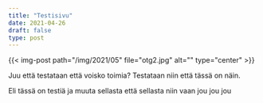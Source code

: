 ```yaml
---
title: "Testisivu"
date: 2021-04-26
draft: false
type: post
---
```

{{< img-post path="/img/2021/05" file="otg2.jpg" alt="" type="center" >}}

Juu että testataan että voisko toimia? Testataan niin että tässä on näin.

<!--more--> 

Eli tässä on testiä ja muuta sellasta että sellasta niin vaan jou jou jou 
